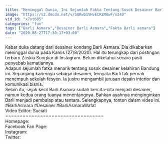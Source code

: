 ```yaml
---
title: "Meninggal Dunia, Ini Sejumlah Fakta Tentang Sosok Desainer Barli Asmara"
image: "https://s2.dmcdn.net/v/SQRwb1VHvECRZM8wF/x240"
vid_id: "x7vt605"
categories: "fun"
tags: ["Barli Asmara","Desainer Barli Asmara","Fakta Barli asmara"]
date: "2020-08-27T17:30:17+03:00"
---
```

Kabar duka datang dari desainer kondang Barli Asmara. Dia dikabarkan meninggal dunia pada Kamis (27/8/2020). Hal itu terungkap dari postingan terbaru Zaskia Sungkar di Instagram. Belum diketahui secara pasti penyebab kematiannya.  <br>Adapun sejumlah fatka menarik tentang sosok desainer kelahiran Bandung ini. Sepanjang kariernya sebagai desainer, ternyata Barli tak pernah menempuh sekolah fesyen. Ia justru mengambil jurusan desain interior dan komunikasi bisnis.   <br>Selain itu, sejak kecil Barli Asmara sudah bercita-cita menjadi desainer, namun kedua orang tuanya menentangnya. Bahkan ayahnya menginginkan Barli menjadi pembalap atau tentara. Selengkapnya, tonton dalam video ini.  <br>#BarliAsmara #Desainer #BarliAsmaraWafat  <br>Video Editor: Suciati  <br>==================================  <br>Homepage:   <br>Facebook Fan Page:   <br>Instagram:   <br>Twitter:  
